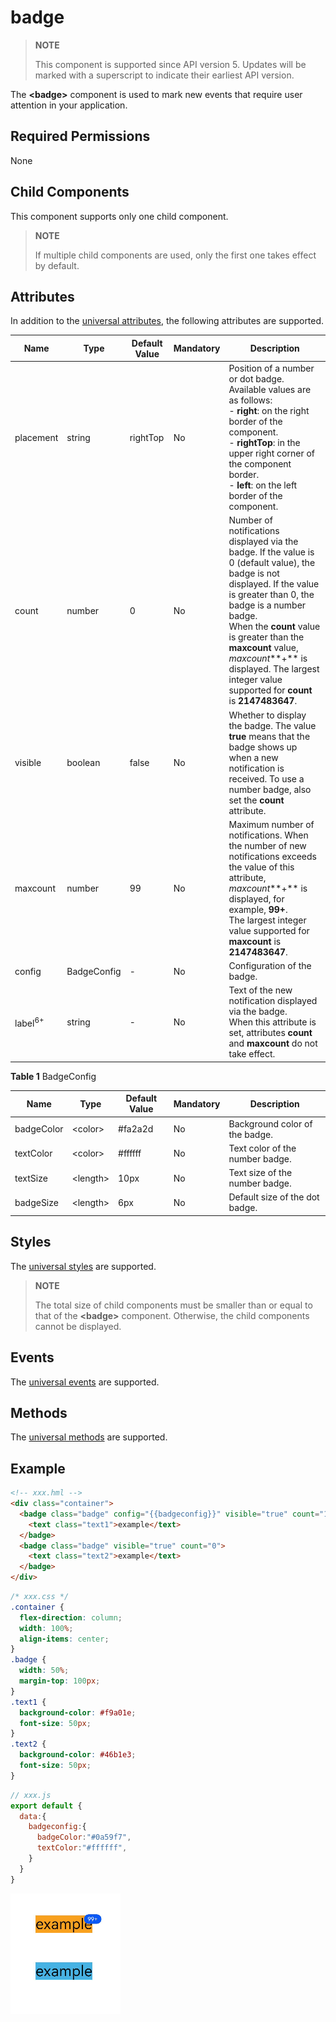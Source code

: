 # badge

>  **NOTE**
>
>  This component is supported since API version 5. Updates will be marked with a superscript to indicate their earliest API version.

The **\<badge>** component is used to mark new events that require user attention in your application.


## Required Permissions

None


## Child Components

This component supports only one child component.

>  **NOTE**
>
>  If multiple child components are used, only the first one takes effect by default.


## Attributes

In addition to the [universal attributes](js-components-common-attributes.md), the following attributes are supported.

| Name              | Type       | Default Value  | Mandatory| Description                                                        |
| ------------------ | ----------- | -------- | ---- | ------------------------------------------------------------ |
| placement          | string      | rightTop | No  | Position of a number or dot badge. Available values are as follows:<br>- **right**: on the right border of the component.<br>- **rightTop**: in the upper right corner of the component border.<br>- **left**: on the left border of the component.|
| count              | number      | 0        | No  | Number of notifications displayed via the badge. If the value is 0 (default value), the badge is not displayed. If the value is greater than 0, the badge is a number badge.<br>When the **count** value is greater than the **maxcount** value, *maxcount***+** is displayed. The largest integer value supported for **count** is **2147483647**.|
| visible            | boolean     | false    | No  | Whether to display the badge. The value **true** means that the badge shows up when a new notification is received. To use a number badge, also set the **count** attribute.|
| maxcount           | number      | 99       | No  | Maximum number of notifications. When the number of new notifications exceeds the value of this attribute, *maxcount***+** is displayed, for example, **99+**.<br>The largest integer value supported for **maxcount** is **2147483647**.|
| config             | BadgeConfig | -        | No  | Configuration of the badge.                                |
| label<sup>6+</sup> | string      | -        | No  | Text of the new notification displayed via the badge.<br>When this attribute is set, attributes **count** and **maxcount** do not take effect.|

**Table 1** BadgeConfig

| Name        | Type            | Default Value     | Mandatory  | Description          |
| ---------- | -------------- | -------- | ---- | ------------ |
| badgeColor | &lt;color&gt;  | \#fa2a2d | No   | Background color of the badge.   |
| textColor  | &lt;color&gt;  | \#ffffff | No   | Text color of the number badge.|
| textSize   | &lt;length&gt; | 10px     | No   | Text size of the number badge.|
| badgeSize  | &lt;length&gt; | 6px      | No   | Default size of the dot badge.   |


## Styles

The [universal styles](js-components-common-styles.md) are supported.

>  **NOTE**
>
>  The total size of child components must be smaller than or equal to that of the **\<badge>** component. Otherwise, the child components cannot be displayed.


## Events

The [universal events](js-components-common-events.md) are supported.


## Methods

The [universal methods](js-components-common-methods.md) are supported.


## Example

```html
<!-- xxx.hml -->
<div class="container">
  <badge class="badge" config="{{badgeconfig}}" visible="true" count="100" maxcount="99">
    <text class="text1">example</text>
  </badge>
  <badge class="badge" visible="true" count="0">
    <text class="text2">example</text>
  </badge>
</div>
```

```css
/* xxx.css */
.container {
  flex-direction: column;
  width: 100%;
  align-items: center;
}
.badge {
  width: 50%;
  margin-top: 100px;
}
.text1 {
  background-color: #f9a01e;
  font-size: 50px;
}
.text2 {
  background-color: #46b1e3;
  font-size: 50px;
}
```

```js
// xxx.js
export default {
  data:{
    badgeconfig:{
      badgeColor:"#0a59f7",
      textColor:"#ffffff",
    }
  }
}
```

![en-us_image_000000117726526811](figures/en-us_image_000000117726526811.png)
